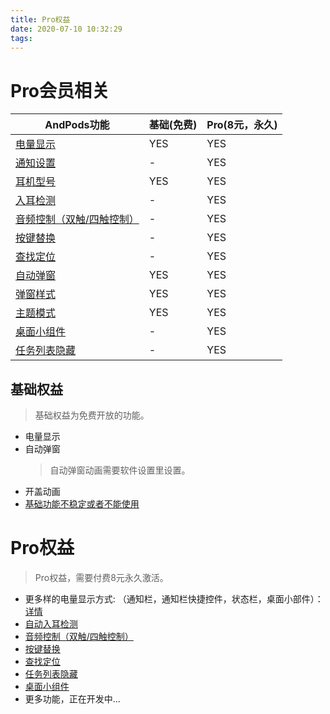 ```yaml
---
title: Pro权益
date: 2020-07-10 10:32:29
tags:
---
```


# Pro会员相关
AndPods功能 | 基础(免费) | Pro(8元，永久)
---- | --- | ---
[电量显示](/2020/07/09/normal/#应用没办法查看电量) | YES | YES
[通知设置](/2022/05/12/v2-personal/#通知设置) |  - | YES
[耳机型号](/2022/05/12/v2-earphone/#耳机型号) |  YES | YES
[入耳检测](/2022/05/12/v2-earphone/#入耳检测) |  - | YES
[音频控制（双触/四触控制）](/2022/05/12/v2-earphone/#音频控制) |  - | YES
[按键替换](/2022/05/12/v2-earphone/#按键替换) |  - | YES
[查找定位](/2022/05/12/v2-earphone/#查找定位) |  - | YES
[自动弹窗](/2022/05/12/v2-earphone/#自动弹窗) |  YES | YES
[弹窗样式](/2022/05/12/v2-personal/#弹窗样式) |  YES | YES
[主题模式](/2022/05/12/v2-personal/#主题模式) |  YES | YES
[桌面小组件](/2022/05/12/v2-personal/#桌面小组件) |  - | YES
[任务列表隐藏](/2022/05/12/v2-personal/#任务列表隐藏) |  - | YES

## 基础权益
> 基础权益为免费开放的功能。
* 电量显示
* 自动弹窗
    > 自动弹窗动画需要软件设置里设置。
* 开盖动画
* [基础功能不稳定或者不能使用](/2020/07/09/normal/)

# Pro权益
> Pro权益，需要付费8元永久激活。
* 更多样的电量显示方式: （通知栏，通知栏快捷控件，状态栏，桌面小部件）： [详情](/2020/07/10/function-interface/)
* [自动入耳检测](/2022/05/12/v2-earphone/#入耳检测)
* [音频控制（双触/四触控制）](/2022/05/12/v2-earphone/#音频控制)
* [按键替换](/2022/05/12/v2-earphone/#按键替换)
* [查找定位](/2022/05/12/v2-earphone/#查找定位)
* [任务列表隐藏](/2022/05/12/v2-personal/#任务列表隐藏)
* [桌面小组件](/2022/05/12/v2-personal/#桌面小组件)
* 更多功能，正在开发中...
